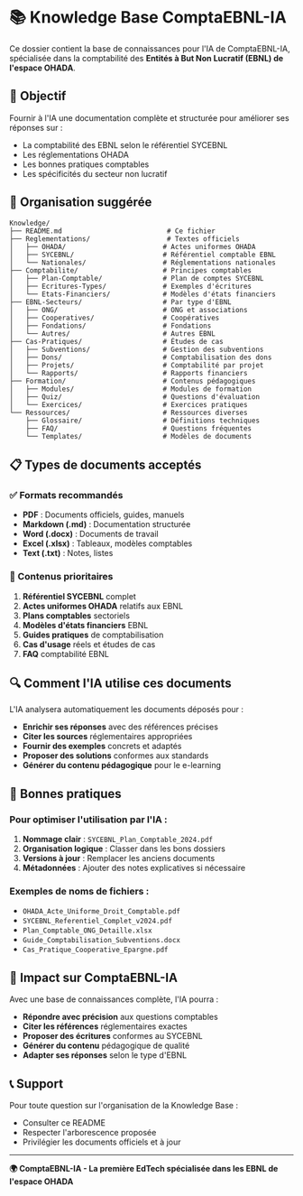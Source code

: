 # 📚 Knowledge Base ComptaEBNL-IA

Ce dossier contient la base de connaissances pour l'IA de ComptaEBNL-IA, spécialisée dans la comptabilité des **Entités à But Non Lucratif (EBNL) de l'espace OHADA**.

## 🎯 Objectif

Fournir à l'IA une documentation complète et structurée pour améliorer ses réponses sur :
- La comptabilité des EBNL selon le référentiel SYCEBNL
- Les réglementations OHADA
- Les bonnes pratiques comptables
- Les spécificités du secteur non lucratif

## 📁 Organisation suggérée

```
Knowledge/
├── README.md                          # Ce fichier
├── Reglementations/                   # Textes officiels
│   ├── OHADA/                        # Actes uniformes OHADA
│   ├── SYCEBNL/                      # Référentiel comptable EBNL
│   └── Nationales/                   # Réglementations nationales
├── Comptabilite/                     # Principes comptables
│   ├── Plan-Comptable/               # Plan de comptes SYCEBNL
│   ├── Ecritures-Types/              # Exemples d'écritures
│   └── Etats-Financiers/             # Modèles d'états financiers
├── EBNL-Secteurs/                    # Par type d'EBNL
│   ├── ONG/                          # ONG et associations
│   ├── Cooperatives/                 # Coopératives
│   ├── Fondations/                   # Fondations
│   └── Autres/                       # Autres EBNL
├── Cas-Pratiques/                    # Études de cas
│   ├── Subventions/                  # Gestion des subventions
│   ├── Dons/                         # Comptabilisation des dons
│   ├── Projets/                      # Comptabilité par projet
│   └── Rapports/                     # Rapports financiers
├── Formation/                        # Contenus pédagogiques
│   ├── Modules/                      # Modules de formation
│   ├── Quiz/                         # Questions d'évaluation
│   └── Exercices/                    # Exercices pratiques
└── Ressources/                       # Ressources diverses
    ├── Glossaire/                    # Définitions techniques
    ├── FAQ/                          # Questions fréquentes
    └── Templates/                    # Modèles de documents
```

## 📋 Types de documents acceptés

### ✅ Formats recommandés
- **PDF** : Documents officiels, guides, manuels
- **Markdown (.md)** : Documentation structurée
- **Word (.docx)** : Documents de travail
- **Excel (.xlsx)** : Tableaux, modèles comptables
- **Text (.txt)** : Notes, listes

### 📄 Contenus prioritaires
1. **Référentiel SYCEBNL** complet
2. **Actes uniformes OHADA** relatifs aux EBNL
3. **Plans comptables** sectoriels
4. **Modèles d'états financiers** EBNL
5. **Guides pratiques** de comptabilisation
6. **Cas d'usage** réels et études de cas
7. **FAQ** comptabilité EBNL

## 🔍 Comment l'IA utilise ces documents

L'IA analysera automatiquement les documents déposés pour :
- **Enrichir ses réponses** avec des références précises
- **Citer les sources** réglementaires appropriées
- **Fournir des exemples** concrets et adaptés
- **Proposer des solutions** conformes aux standards
- **Générer du contenu pédagogique** pour le e-learning

## 📝 Bonnes pratiques

### Pour optimiser l'utilisation par l'IA :
1. **Nommage clair** : `SYCEBNL_Plan_Comptable_2024.pdf`
2. **Organisation logique** : Classer dans les bons dossiers
3. **Versions à jour** : Remplacer les anciens documents
4. **Métadonnées** : Ajouter des notes explicatives si nécessaire

### Exemples de noms de fichiers :
- `OHADA_Acte_Uniforme_Droit_Comptable.pdf`
- `SYCEBNL_Referentiel_Complet_v2024.pdf`
- `Plan_Comptable_ONG_Detaille.xlsx`
- `Guide_Comptabilisation_Subventions.docx`
- `Cas_Pratique_Cooperative_Epargne.pdf`

## 🚀 Impact sur ComptaEBNL-IA

Avec une base de connaissances complète, l'IA pourra :
- **Répondre avec précision** aux questions comptables
- **Citer les références** réglementaires exactes
- **Proposer des écritures** conformes au SYCEBNL
- **Générer du contenu** pédagogique de qualité
- **Adapter ses réponses** selon le type d'EBNL

## 📞 Support

Pour toute question sur l'organisation de la Knowledge Base :
- Consulter ce README
- Respecter l'arborescence proposée
- Privilégier les documents officiels et à jour

---

**🌍 ComptaEBNL-IA - La première EdTech spécialisée dans les EBNL de l'espace OHADA**